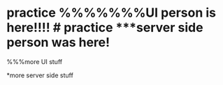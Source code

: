 # practice %%%%%%%UI person is here!!!! # practice ***server side person was here!



%%%more UI stuff





*more server side stuff